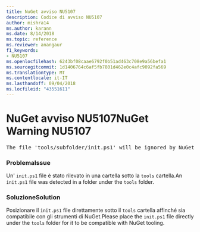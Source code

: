 ```yaml
---
title: NuGet avviso NU5107
description: Codice di avviso NU5107
author: mishra14
ms.author: karann
ms.date: 8/14/2018
ms.topic: reference
ms.reviewer: anangaur
f1_keywords:
- NU5107
ms.openlocfilehash: 6243bf08caae6792f0b51ad463c708e9a56befa1
ms.sourcegitcommit: 1d1406764c6af5fb7801d462e0c4afc9092fa569
ms.translationtype: MT
ms.contentlocale: it-IT
ms.lasthandoff: 09/04/2018
ms.locfileid: "43551611"
---
```

# <a name="nuget-warning-nu5107"></a><span data-ttu-id="390f9-103">NuGet avviso NU5107</span><span class="sxs-lookup"><span data-stu-id="390f9-103">NuGet Warning NU5107</span></span>
<pre>The file 'tools/subfolder/init.ps1' will be ignored by NuGet because it is not directly under 'tools' folder. Place the file directly under 'tools' folder.</pre>

### <a name="issue"></a><span data-ttu-id="390f9-104">Problema</span><span class="sxs-lookup"><span data-stu-id="390f9-104">Issue</span></span>

<span data-ttu-id="390f9-105">Un' `init.ps1` file è stato rilevato in una cartella sotto la `tools` cartella.</span><span class="sxs-lookup"><span data-stu-id="390f9-105">An `init.ps1` file was detected in a folder under the `tools` folder.</span></span>


### <a name="solution"></a><span data-ttu-id="390f9-106">Soluzione</span><span class="sxs-lookup"><span data-stu-id="390f9-106">Solution</span></span>

<span data-ttu-id="390f9-107">Posizionare il `init.ps1` file direttamente sotto il `tools` cartella affinché sia compatibile con gli strumenti di NuGet.</span><span class="sxs-lookup"><span data-stu-id="390f9-107">Please place the `init.ps1` file directly under the `tools` folder for it to be compatible with NuGet tooling.</span></span>

